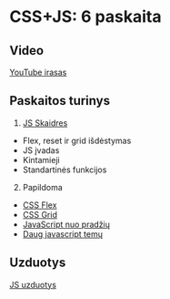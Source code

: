 # CSS+JS: 6 paskaita

## Video

[YouTube irasas](https://youtu.be/zS0lptFc2H8)

## Paskaitos turinys

1. [JS Skaidres](https://github.com/zigmantasvcs/20180903VCSWEB/blob/master/skaidres/06_JS.pdf)
* Flex, reset ir grid išdėstymas
* JS įvadas
* Kintamieji
* Standartinės funkcijos

2. Papildoma
* [CSS Flex](https://css-tricks.com/snippets/css/a-guide-to-flexbox/)
* [CSS Grid](https://css-tricks.com/snippets/css/complete-guide-grid/)
* [JavaScript nuo pradžių](https://www.w3schools.com/jS/default.asp)
* [Daug javascript temų](https://javascript.info/)

## Uzduotys
[JS uzduotys](http://kitchenoffice.eu/vcs/homeworks/js/)
